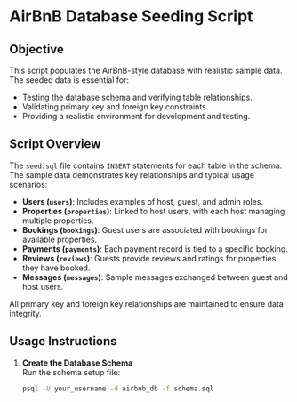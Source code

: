 # AirBnB Database Seeding Script

## Objective
This script populates the AirBnB-style database with realistic sample data. The seeded data is essential for:
- Testing the database schema and verifying table relationships.
- Validating primary key and foreign key constraints.
- Providing a realistic environment for development and testing.

## Script Overview
The `seed.sql` file contains `INSERT` statements for each table in the schema. The sample data demonstrates key relationships and typical usage scenarios:

- **Users (`users`)**: Includes examples of host, guest, and admin roles.
- **Properties (`properties`)**: Linked to host users, with each host managing multiple properties.
- **Bookings (`bookings`)**: Guest users are associated with bookings for available properties.
- **Payments (`payments`)**: Each payment record is tied to a specific booking.
- **Reviews (`reviews`)**: Guests provide reviews and ratings for properties they have booked.
- **Messages (`messages`)**: Sample messages exchanged between guest and host users.

All primary key and foreign key relationships are maintained to ensure data integrity.

## Usage Instructions
1. **Create the Database Schema**  
   Run the schema setup file:
   ```bash
   psql -U your_username -d airbnb_db -f schema.sql